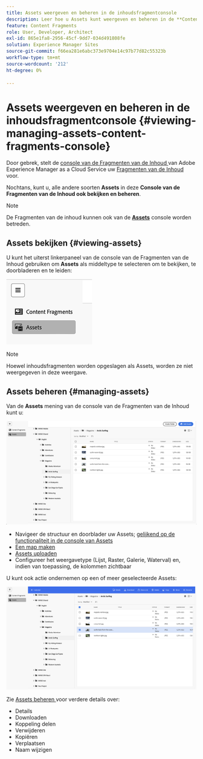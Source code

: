 ```yaml
---
title: Assets weergeven en beheren in de inhoudsfragmentconsole
description: Leer hoe u Assets kunt weergeven en beheren in de **Content Fragments Console** van Adobe Experience Manager as a Cloud Service.
feature: Content Fragments
role: User, Developer, Architect
exl-id: 865e1fa8-2956-45cf-9dd7-034d491808fe
solution: Experience Manager Sites
source-git-commit: f66ea281e6abc373e9704e14c97b77d82c55323b
workflow-type: tm+mt
source-wordcount: '212'
ht-degree: 0%

---
```


# Assets weergeven en beheren in de inhoudsfragmentconsole {#viewing-managing-assets-content-fragments-console}

Door gebrek, stelt de [ console van de Fragmenten van de Inhoud ](/help/sites-cloud/administering/content-fragments/managing.md#content-fragments-console) van Adobe Experience Manager as a Cloud Service uw [ Fragmenten van de Inhoud ](/help/sites-cloud/administering/content-fragments/overview.md) voor.

Nochtans, kunt u, alle andere soorten **Assets** in deze **Console van de Fragmenten van de Inhoud ook bekijken en beheren**.

>[!NOTE]
>
>De Fragmenten van de inhoud kunnen ook van de **[Assets](/help/assets/overview.md)** console worden betreden.

## Assets bekijken {#viewing-assets}

U kunt het uiterst linkerpaneel van de console van de Fragmenten van de Inhoud gebruiken om **Assets** als middeltype te selecteren om te bekijken, te doorbladeren en te leiden:

![ de console van Fragmenten van de Inhoud - navigatie ](/help/sites-cloud/administering/content-fragments/assets/cf-console-assets-navigation.png)

>[!NOTE]
>
>Hoewel inhoudsfragmenten worden opgeslagen als Assets, worden ze niet weergegeven in deze weergave.

## Assets beheren {#managing-assets}

Van de **Assets** mening van de console van de Fragmenten van de Inhoud kunt u:

![ de console van de Fragmenten van de Inhoud - doorblader Activa ](/help/sites-cloud/administering/content-fragments/assets/cf-console-assets-browse.png)

* Navigeer de structuur en doorblader uw Assets; [ gelijkend op de functionaliteit in de console van Assets ](/help/assets/navigate-assets-view.md)
* [Een map maken](/help/assets/manage-digital-assets.md#creating-folders)
* [Assets uploaden](/help/assets/add-delete-assets-view.md)
* Configureer het weergavetype (Lijst, Raster, Galerie, Waterval) en, indien van toepassing, de kolommen zichtbaar

U kunt ook actie ondernemen op een of meer geselecteerde Assets:

![ console van de Fragmenten van de Inhoud - acties voor geselecteerde Activa ](/help/sites-cloud/administering/content-fragments/assets/cf-console-assets-actions.png)

Zie [ Assets beheren ](/help/assets/manage-organize-assets-view.md) voor verdere details over:

* Details
* Downloaden
* Koppeling delen
* Verwijderen
* Kopiëren
* Verplaatsen
* Naam wijzigen
